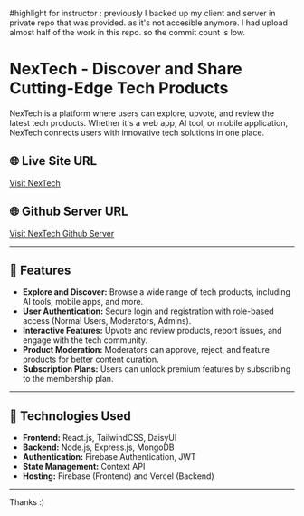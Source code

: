 #highlight for instructor : previously I backed up my client and server in private repo that was provided. as it's not accesible anymore. I had upload almost half of the work in this repo. so the commit count is low. 


# NexTech - Discover and Share Cutting-Edge Tech Products

NexTech is a platform where users can explore, upvote, and review the latest tech products. Whether it's a web app, AI tool, or mobile application, NexTech connects users with innovative tech solutions in one place.

## 🌐 Live Site URL
[Visit NexTech](https://nextech-product-hunt.web.app/)

## 🌐 Github Server URL
[Visit NexTech Github Server]([https://nextech-product-hunt.web.app/](https://github.com/bashir-al-lazim/nextech-server))

---

## 🚀 Features

- **Explore and Discover:** Browse a wide range of tech products, including AI tools, mobile apps, and more.
- **User Authentication:** Secure login and registration with role-based access (Normal Users, Moderators, Admins).
- **Interactive Features:** Upvote and review products, report issues, and engage with the tech community.
- **Product Moderation:** Moderators can approve, reject, and feature products for better content curation.
- **Subscription Plans:** Users can unlock premium features by subscribing to the membership plan.

---

## 🔧 Technologies Used

- **Frontend:** React.js, TailwindCSS, DaisyUI
- **Backend:** Node.js, Express.js, MongoDB
- **Authentication:** Firebase Authentication, JWT
- **State Management:** Context API
- **Hosting:** Firebase (Frontend) and Vercel (Backend)

---

Thanks :)
